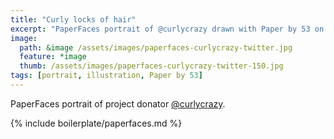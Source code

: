 ```yaml
---
title: "Curly locks of hair"
excerpt: "PaperFaces portrait of @curlycrazy drawn with Paper by 53 on an iPad."
image: 
  path: &image /assets/images/paperfaces-curlycrazy-twitter.jpg 
  feature: *image
  thumb: /assets/images/paperfaces-curlycrazy-twitter-150.jpg
tags: [portrait, illustration, Paper by 53]
---
```


PaperFaces portrait of project donator [@curlycrazy](http://twitter.com/curlycrazy).

{% include boilerplate/paperfaces.md %}
